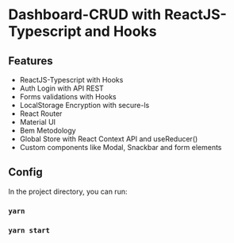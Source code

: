 # Dashboard-CRUD with ReactJS-Typescript and Hooks

## Features

- ReactJS-Typescript with Hooks
- Auth Login with API REST
- Forms validations with Hooks
- LocalStorage Encryption with secure-ls
- React Router
- Material UI
- Bem Metodology
- Global Store with React Context API and useReducer()
- Custom components like Modal, Snackbar and form elements


## Config

In the project directory, you can run:
### `yarn `
### `yarn start`
